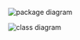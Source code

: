 ![package diagram](https://github.com/Jsos17/otm-harjoitustyo/blob/master/dokumentointi/calculatorapp_package_diagram.jpg)

![class diagram](https://github.com/Jsos17/otm-harjoitustyo/blob/master/dokumentointi/calculatorapp_class_diagram.jpg)


